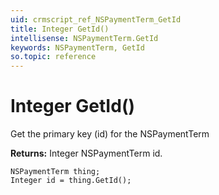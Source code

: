 ```yaml
---
uid: crmscript_ref_NSPaymentTerm_GetId
title: Integer GetId()
intellisense: NSPaymentTerm.GetId
keywords: NSPaymentTerm, GetId
so.topic: reference
---
```


# Integer GetId()

Get the primary key (id) for the NSPaymentTerm

**Returns:** Integer NSPaymentTerm id.

```crmscript
NSPaymentTerm thing;
Integer id = thing.GetId();
```

